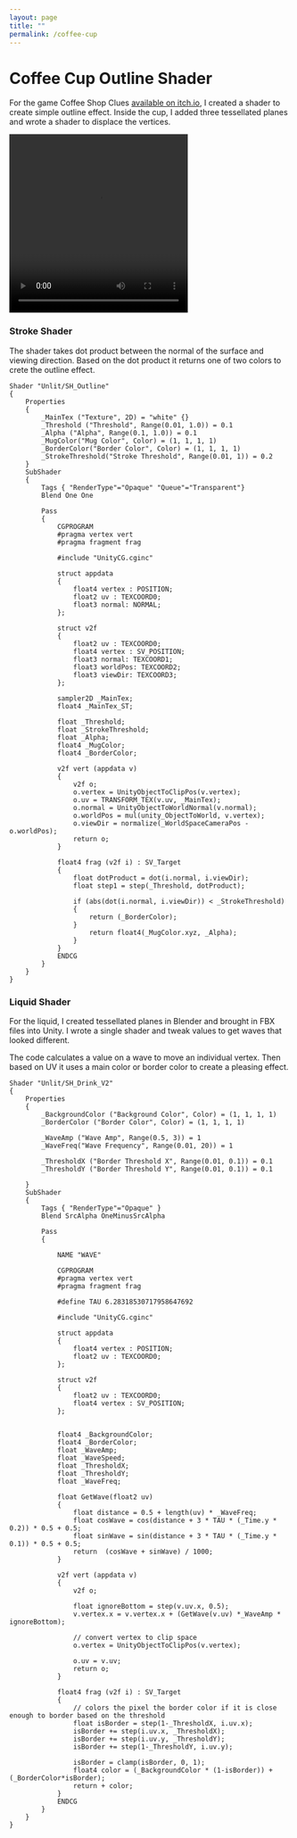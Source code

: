 ```yaml
---
layout: page
title: ""
permalink: /coffee-cup
---
```



# Coffee Cup Outline Shader

For the game Coffee Shop Clues [available on itch.io](https://sip-up-games.itch.io/coffee-shop-clues), I created a shader 
 to create simple outline effect.  Inside the cup, I added three tessellated planes and wrote a shader
to displace the vertices.

<video width="320" height="320" controls>
  <source src="./Movies/Coffee-shop-clues-mug.mov" type="video/mp4">
</video>

### Stroke Shader
The shader takes dot product between the normal of the surface and viewing direction.
Based on the dot product it returns one of two colors to crete the outline effect.


    Shader "Unlit/SH_Outline"
    {
        Properties
        {
            _MainTex ("Texture", 2D) = "white" {}
            _Threshold ("Threshold", Range(0.01, 1.0)) = 0.1 
            _Alpha ("Alpha", Range(0.1, 1.0)) = 0.1 
            _MugColor("Mug Color", Color) = (1, 1, 1, 1)
            _BorderColor("Border Color", Color) = (1, 1, 1, 1)
            _StrokeThreshold("Stroke Threshold", Range(0.01, 1)) = 0.2
        }
        SubShader
        {
            Tags { "RenderType"="Opaque" "Queue"="Transparent"}
            Blend One One
    
            Pass
            {
                CGPROGRAM
                #pragma vertex vert
                #pragma fragment frag
    
                #include "UnityCG.cginc"
    
                struct appdata
                {
                    float4 vertex : POSITION;
                    float2 uv : TEXCOORD0;
                    float3 normal: NORMAL;
                };
    
                struct v2f
                {
                    float2 uv : TEXCOORD0;
                    float4 vertex : SV_POSITION;
                    float3 normal: TEXCOORD1;
                    float3 worldPos: TEXCOORD2;
                    float3 viewDir: TEXCOORD3;
                };
    
                sampler2D _MainTex;
                float4 _MainTex_ST;
    
                float _Threshold;
                float _StrokeThreshold;
                float _Alpha;
                float4 _MugColor;
                float4 _BorderColor;
    
                v2f vert (appdata v)
                {
                    v2f o;
                    o.vertex = UnityObjectToClipPos(v.vertex);
                    o.uv = TRANSFORM_TEX(v.uv, _MainTex);
                    o.normal = UnityObjectToWorldNormal(v.normal);
                    o.worldPos = mul(unity_ObjectToWorld, v.vertex);
                    o.viewDir = normalize(_WorldSpaceCameraPos - o.worldPos);
                    return o;
                }
    
                float4 frag (v2f i) : SV_Target
                {
                    float dotProduct = dot(i.normal, i.viewDir);
                    float step1 = step(_Threshold, dotProduct);
    
                    if (abs(dot(i.normal, i.viewDir)) < _StrokeThreshold)
                    {
                        return (_BorderColor);
                    }
                        return float4(_MugColor.xyz, _Alpha);
                    }
                }
                ENDCG
            }
        }
    }



### Liquid Shader
For the liquid, I created tessellated planes in Blender and brought in FBX files
into Unity.  I wrote a single shader and tweak values to get waves that looked different.

The code calculates a value on a wave to move an individual vertex. Then based on UV it uses
a main color or border color to create a pleasing effect.

    Shader "Unlit/SH_Drink_V2"
    {
        Properties
        {
            _BackgroundColor ("Background Color", Color) = (1, 1, 1, 1)
            _BorderColor ("Border Color", Color) = (1, 1, 1, 1)
            
            _WaveAmp ("Wave Amp", Range(0.5, 3)) = 1
            _WaveFreq("Wave Frequency", Range(0.01, 20)) = 1
            
            _ThresholdX ("Border Threshold X", Range(0.01, 0.1)) = 0.1
            _ThresholdY ("Border Threshold Y", Range(0.01, 0.1)) = 0.1
            
        }
        SubShader
        {
            Tags { "RenderType"="Opaque" }
            Blend SrcAlpha OneMinusSrcAlpha
    
            Pass
            {
                
                NAME "WAVE"
    
                CGPROGRAM
                #pragma vertex vert
                #pragma fragment frag
                
                #define TAU 6.28318530717958647692
    
                #include "UnityCG.cginc"
    
                struct appdata
                {
                    float4 vertex : POSITION;
                    float2 uv : TEXCOORD0;
                };
    
                struct v2f
                {
                    float2 uv : TEXCOORD0;
                    float4 vertex : SV_POSITION;
                };
                
    
                float4 _BackgroundColor;
                float4 _BorderColor;
                float _WaveAmp;
                float _WaveSpeed;
                float _ThresholdX;
                float _ThresholdY;
                float _WaveFreq;
    
                float GetWave(float2 uv)
                {
                    float distance = 0.5 + length(uv) * _WaveFreq;
                    float cosWave = cos(distance + 3 * TAU * (_Time.y * 0.2)) * 0.5 + 0.5;
                    float sinWave = sin(distance + 3 * TAU * (_Time.y * 0.1)) * 0.5 + 0.5;
                    return  (cosWave + sinWave) / 1000;
                }
    
                v2f vert (appdata v)
                {
                    v2f o;
    
                    float ignoreBottom = step(v.uv.x, 0.5);
                    v.vertex.x = v.vertex.x + (GetWave(v.uv) *_WaveAmp * ignoreBottom);
    
                    // convert vertex to clip space
                    o.vertex = UnityObjectToClipPos(v.vertex);
                    
                    o.uv = v.uv;
                    return o;
                }
    
                float4 frag (v2f i) : SV_Target
                {
                    // colors the pixel the border color if it is close enough to border based on the threshold
                    float isBorder = step(1-_ThresholdX, i.uv.x);
                    isBorder += step(i.uv.x, _ThresholdX);
                    isBorder += step(i.uv.y, _ThresholdY);
                    isBorder += step(1-_ThresholdY, i.uv.y);
                    
                    isBorder = clamp(isBorder, 0, 1);
                    float4 color = (_BackgroundColor * (1-isBorder)) + (_BorderColor*isBorder);
                    return + color;
                }
                ENDCG
            }
        }
    }
